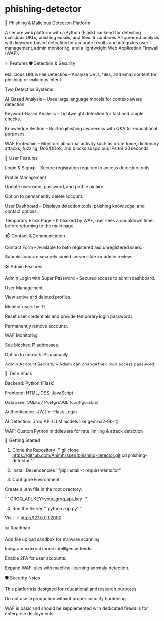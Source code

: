 # phishing-detector

🔐 Phishing & Malicious Detection Platform

A secure web platform with a Python (Flask) backend for detecting malicious URLs, phishing emails, and files.
It combines AI-powered analysis with keyword-based detection for accurate results and integrates user management, admin monitoring, and a lightweight Web Application Firewall (WAF).

✨ Features
🛡 Detection & Security

Malicious URL & File Detection – Analyze URLs, files, and email content for phishing or malicious intent.

Two Detection Systems

AI-Based Analysis – Uses large language models for context-aware detection.

Keyword-Based Analysis – Lightweight detection for fast and simple checks.

Knowledge Section – Built-in phishing awareness with Q&A for educational purposes.

WAF Protection – Monitors abnormal activity such as brute force, dictionary attacks, fuzzing, DoS/DDoS, and blocks suspicious IPs for 20 seconds.

👤 User Features

Login & Signup – Secure registration required to access detection tools.

Profile Management

Update username, password, and profile picture.

Option to permanently delete account.

User Dashboard – Displays detection tools, phishing knowledge, and contact options.

Temporary Block Page – If blocked by WAF, user sees a countdown timer before returning to the main page.

📬 Contact & Communication

Contact Form – Available to both registered and unregistered users.

Submissions are securely stored server-side for admin review.

🛠 Admin Features

Admin Login with Super Password – Secured access to admin dashboard.

User Management

View active and deleted profiles.

Monitor users by ID.

Reset user credentials and provide temporary login passwords.

Permanently remove accounts.

WAF Monitoring

See blocked IP addresses.

Option to unblock IPs manually.

Admin Account Security – Admin can change their own access password.

🧰 Tech Stack

Backend: Python (Flask)

Frontend: HTML, CSS, JavaScript

Database: SQLite / PostgreSQL (configurable)

Authentication: JWT or Flask-Login

AI Detection: Groq API (LLM models like gemma2-9b-it)

WAF: Custom Python middleware for rate limiting & attack detection

🚀 Getting Started
1. Clone the Repository
'''
git clone https://github.com/Animhassen/phishing-detector.git
cd phishing-detector
'''

3. Install Dependencies
'''pip install -r requirements.txt'''

4. Configure Environment

Create a .env file in the root directory:

'''
GROQ_API_KEY=your_groq_api_key
'''

4. Run the Server
'''python app.py'''


Visit → http://127.0.0.1:2000

📊 Roadmap

 Add file upload sandbox for malware scanning.

 Integrate external threat intelligence feeds.

 Enable 2FA for user accounts.

 Expand WAF rules with machine-learning anomaly detection.

🛡 Security Notes

This platform is designed for educational and research purposes.

Do not use in production without proper security hardening.

WAF is basic and should be supplemented with dedicated firewalls for enterprise deployments.
